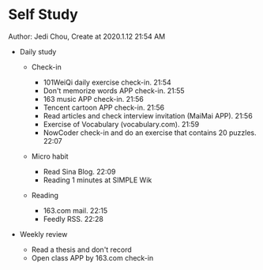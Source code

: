 # Self Study

Author: Jedi Chou, Create at 2020.1.12 21:54 AM

* Daily study
  * Check-in
    * 101WeiQi daily exercise check-in. 21:54
    * Don't memorize words APP check-in. 21:55
    * 163 music APP check-in. 21:56
    * Tencent cartoon APP check-in. 21:56
    * Read articles and check interview invitation (MaiMai APP). 21:56
    * Exercise of Vocabulary (vocabulary.com). 21:59
    * NowCoder check-in and do an exercise that contains 20 puzzles. 22:07

  * Micro habit
    * Read Sina Blog. 22:09
    * Reading 1 minutes at SIMPLE Wik

  * Reading
    * 163.com mail. 22:15
    * Feedly RSS. 22:28

* Weekly review
  * Read a thesis and don't record
  * Open class APP by 163.com check-in
